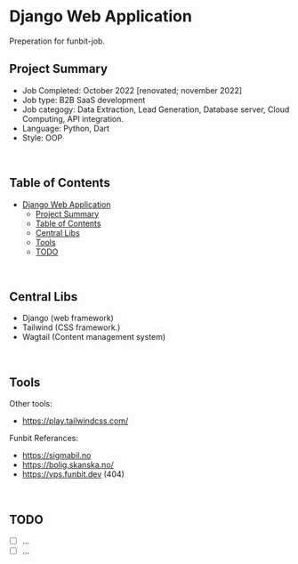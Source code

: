 Django Web Application
===============
Preperation for funbit-job.


Project Summary
---------------
- Job Completed: October 2022 [renovated; november 2022]
- Job type: B2B SaaS development
- Job categogy: Data Extraction, Lead Generation, Database server, Cloud Computing, API integration. 
- Language: Python, Dart
- Style: OOP

<br>

Table of Contents
---------------
- [Django Web Application](#django-web-application)
  - [Project Summary](#project-summary)
  - [Table of Contents](#table-of-contents)
  - [Central Libs](#central-libs)
  - [Tools](#tools)
  - [TODO](#todo)

<br>

Central Libs
---------------
- Django			(web framework)
- Tailwind		(CSS framework.)
- Wagtail			(Content management system)
  
<br>

Tools
---------------
Other tools:
- https://play.tailwindcss.com/
  
Funbit Referances:
- https://sigmabil.no
- https://bolig.skanska.no/
- https://vps.funbit.dev (404)

<br>


TODO
---------------
- [ ] ...
- [ ] ...

<br><br>